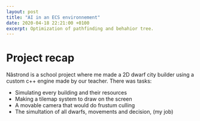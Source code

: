 ```yaml
---
layout: post
title: "AI in an ECS environnement"
date: 2020-04-18 22:21:00 +0100
excerpt: Optimization of pathfinding and behahior tree.
---
```


# Project recap
Nâstrond is a school project where me made a 2D dwarf city builder using a custom c++ engine made by our teacher. There was tasks:
- Simulating every building and their resources
- Making a tilemap system to draw on the screen
- A movable camera that would do frustum culling
- The simultation of all dwarfs, movements and decision, (my job)
